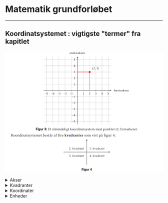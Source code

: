 # Matematik grundforløbet

---

## Koordinatsystemet : vigtigste "termer" fra kapitlet


  ![koorsinatsystemet](koordinatsystem.png)

<details>
  <summary> Akser </summary>
  <ul>
  <li>hvad er første og anden akse ? </li>
  <li>hvad er origo ? </li>
  </ul>
</details>


<details>
  <summary> Kvadranter </summary>
  <ul>
  <li>Hvad er kvadranter ? </li>
  <li>Har du en smart måde at huske på hvor de forskellige kvadranter er? </li>
  </ul>
</details>

<details>
  <summary> Koordinater </summary>
  <ul>
  <li>hvad er første og anden koordinat ? </li>
  <li>hvordan finder man punkter vha. af koordinaterne </li>
  <li>hvorfor mon man kalder det et "retvinklet" koordinatsystem ? </li>
  </ul>
</details>

<details>
  <summary> Enheder </summary>
  <ul>
  <li>hvad er enheder ? </li>
  <li>hvordan skrives enhederne på i koordinatsystemet ? </li>
  </ul>
</details>

